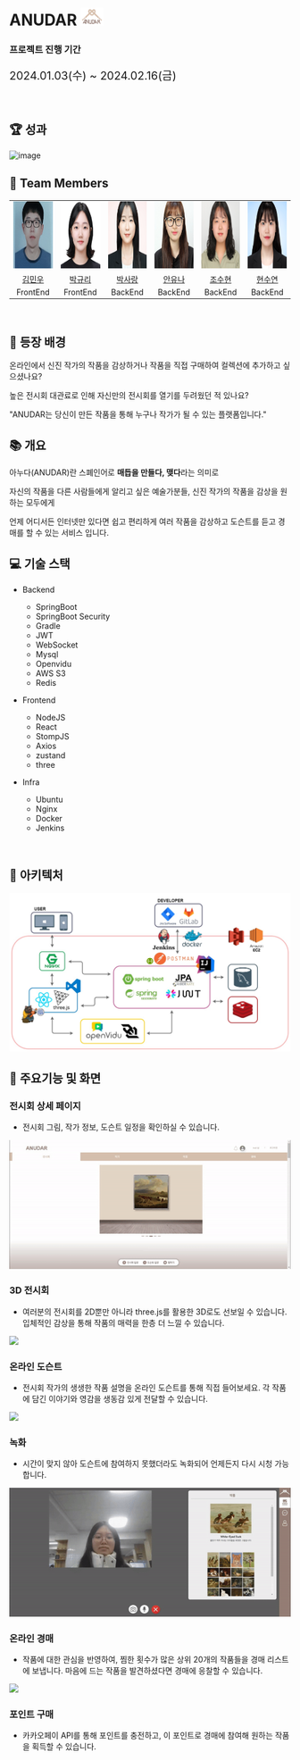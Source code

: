 # ANUDAR <img src="front/public/asset/images/image.png" alt="" width="40" height="32"/>

### 프로젝트 진행 기간
<p style="font-size: 20px;">2024.01.03(수) ~ 2024.02.16(금)</p>
<br>

## 🏆 성과
![image](https://github.com/PJT-ANUDAR/ANUDAR/assets/119795734/07871515-e48f-4f3d-a8bf-cb9a4e92f59a)
<br>
 
## 🤗 Team Members

<div style="text-align: left;">
    <table>
        <tr>
            <td align="center">
            <img src="front/public/asset/images/김민우.png" alt="김민우 프로필" width="120" height="120" />
            </td>
            <td align="center">
                <img src="front/public/asset/images/박규리.png" alt="박규리 프로필" width="120" height="120" />
            </td>
            <td align="center">
                <img src="front/public/asset/images/박사랑.png" alt="박사랑 프로필" width="120" height="120" />
            </td>
            <td align="center">
                <img src="front/public/asset/images/안유나.png" alt="안유나 프로필" width="120" height="120" />
            </td>
            <td align="center">
                <img src="front/public/asset/images/조수현.png" alt="조수현 프로필" width="120" height="120" />
            </td>
            <td align="center">
                <img src="front/public/asset/images/현수연.png" alt="현수연 프로필" width="120" height="120" />
            </td>
        </tr>
        <tr>
        <td align="center">
            <a href="https://github.com/nks211?tab=repositories">
            김민우
            </a>
        </td>
        <td align="center">
            <a href="https://github.com/PARK9YUR1">
            박규리
            </a>
        </td>
        <td align="center">
            <a href="https://github.com/sarang682">
            박사랑
            </a>
        </td>
        <td align="center">
            <a href="https://github.com/YUNA-AHN">
            안유나
            </a>
        </td>
        <td align="center">
            <a href="https://github.com/">
            조수현
            </a>
        </td>
            <td align="center">
            <a href="https://github.com/suyeon-hyeon">
            현수연
            </a>
        </td>
        </tr>
        <tr>
            <td align="center">FrontEnd</td>
            <td align="center">FrontEnd</td>
            <td align="center">BackEnd</td>
            <td align="center">BackEnd</td>
            <td align="center">BackEnd</td>
            <td align="center">BackEnd</td>
        </tr>
    </table>
</div>
<br>


## 🎈 등장 배경


온라인에서 신진 작가의 작품을 감상하거나 작품을 직접 구매하여 컬렉션에 추가하고 싶으셨나요?

높은 전시회 대관료로 인해 자신만의 전시회를 열기를 두려웠던 적 있나요?

"ANUDAR는 당신이 만든 작품을 통해 누구나 작가가 될 수 있는 플랫폼입니다."
<br>



## 📚 개요

아누다(ANUDAR)란 스폐인어로 <strong>매듭을 만들다, 맺다</strong>라는 의미로

자신의 작품을 다른 사람들에게 알리고 싶은 예술가분들, 신진 작가의 작품을 감상을 원하는 모두에게

언제 어디서든 인터넷만 있다면 쉽고 편리하게
여러 작품을 감상하고 도슨트를 듣고 경매를 할 수 있는 서비스 입니다.
<br>




## 💻 기술 스택

- Backend
  - SpringBoot
  - SpringBoot Security
  - Gradle
  - JWT
  - WebSocket
  - Mysql
  - Openvidu
  - AWS S3
  - Redis

- Frontend
  - NodeJS
  - React
  - StompJS
  - Axios
  - zustand
  - three

- Infra
  - Ubuntu
  - Nginx
  - Docker
  - Jenkins

<br>


## 🐣 아키텍처
<img src="front/public/asset/images/프로젝트 아키텍쳐.jpg"/>



## 🚀 주요기능 및 화면
### 전시회 상세 페이지
- 전시회 그림, 작가 정보, 도슨트 일정을 확인하실 수 있습니다.
<img src="front/public/asset/images/전시회.gif"/>

### 3D 전시회
- 여러분의 전시회를 2D뿐만 아니라 three.js를 활용한 3D로도 선보일 수 있습니다. 입체적인 감상을 통해 작품의 매력을 한층 더 느낄 수 있습니다.
<img src="front/public/asset/images/3d전시.gif"/>

### 온라인 도슨트 
- 전시회 작가의 생생한 작품 설명을 온라인 도슨트를 통해 직접 들어보세요. 각 작품에 담긴 이야기와 영감을 생동감 있게 전달할 수 있습니다.
<img src="front/public/asset/images/도슨트.gif"/>

### 녹화
- 시간이 맞지 않아 도슨트에 참여하지 못했더라도 녹화되어 언제든지 다시 시청 가능합니다.
<img src="front/public/asset/images/녹화.gif"/>

### 온라인 경매
- 작품에 대한 관심을 반영하여, 찜한 횟수가 많은 상위 20개의 작품들을 경매 리스트에 보냅니다. 마음에 드는 작품을 발견하셨다면 경매에 응찰할 수 있습니다.
<img src="front/public/asset/images/경매.gif"/>

### 포인트 구매
- 카카오페이 API를 통해 포인트를 충전하고, 이 포인트로 경매에 참여해 원하는 작품을 획득할 수 있습니다.

